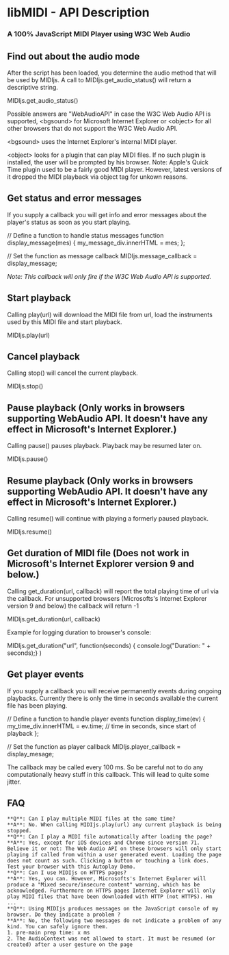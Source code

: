 # libMIDI - API Description
### A 100% JavaScript MIDI Player using W3C Web Audio


## Find out about the audio mode

After the script has been loaded, you determine the audio method that will be used by MIDIjs. A call to MIDIjs.get_audio_status() will return a descriptive string. 

MIDIjs.get_audio_status()

Possible answers are "WebAudioAPI" in case the W3C Web Audio API is supported, \<bgsound\> for Microsoft Internet Explorer or \<object\> for all other browsers that do not support the W3C Web Audio API. 

\<bgsound\> uses the Internet Explorer's internal MIDI player. 

\<object\> looks for a plugin that can play MIDI files. If no such plugin is installed, the user will be prompted by his browser. Note: Apple's Quick Time plugin used to be a fairly good MIDI player. However, latest versions of it dropped the MIDI playback via object tag for unkown reasons.

## Get status and error messages

If you supply a callback you will get info and error messages about the player's status as soon as you start playing.

// Define a function to handle status messages
function display_message(mes) {
     my_message_div.innerHTML = mes;
};

// Set the function as message callback
MIDIjs.message_callback = display_message;

*Note: This callback will only fire if the W3C Web Audio API is supported.*

## Start playback

Calling play(url) will download the MIDI file from url, load the instruments used by this MIDI file and start playback. 

 MIDIjs.play(url)

## Cancel playback

Calling stop() will cancel the current playback.

 MIDIjs.stop()

## Pause playback (Only works in browsers supporting WebAudio API. It doesn't have any effect in Microsoft's Internet Explorer.)

Calling pause() pauses playback. Playback may be resumed later on.

 MIDIjs.pause()

## Resume playback (Only works in browsers supporting WebAudio API. It doesn't have any effect in Microsoft's Internet Explorer.)

Calling resume() will continue with playing a formerly paused playback.

 MIDIjs.resume()

## Get duration of MIDI file (Does not work in Microsoft's Internet Explorer version 9 and below.)

Calling get_duration(url, callback) will report the total playing time of url via the callback. For unsupported browsers (Microsofts's Internet Explorer version 9 and below) the callback will return -1

 MIDIjs.get_duration(url, callback)

Example for logging duration to browser's console:

 MIDIjs.get_duration("url", function(seconds) { console.log("Duration: " + seconds);} )

## Get player events

If you supply a callback you will receive permanently events during ongoing playbacks. Currently there is only the time in seconds available the current file has been playing.

// Define a function to handle player events
function display_time(ev) {
     my_time_div.innerHTML = ev.time; // time in seconds, since start of playback
};

// Set the function as player callback
MIDIjs.player_callback = display_mesage;

The callback may be called every 100 ms. So be careful not to do any computationally heavy stuff in this callback. This will lead to quite some jitter.

## FAQ

    **Q**: Can I play multiple MIDI files at the same time?
    **A**: No. When calling MIDIjs.play(url) any current playback is being stopped.
    **Q**: Can I play a MIDI file automatically after loading the page?
    **A**: Yes, except for iOS devices and Chrome since version 71. Believe it or not: The Web Audio API on these browsers will only start playing if called from within a user generated event. Loading the page does not count as such. Clicking a button or touching a link does. Test your browser with this Autoplay Demo.
    **Q**: Can I use MIDIjs on HTTPS pages?
    **A**: Yes, you can. However, Microsofts's Internet Explorer will produce a "Mixed secure/insecure content" warning, which has be acknowledged. Furthermore on HTTPS pages Internet Explorer will only play MIDI files that have been downloaded with HTTP (not HTTPS). Hm ...
    **Q**: Using MIDIjs produces messages on the JavaScript console of my browser. Do they indicate a problem ?
    **A**: No, the following two messages do not indicate a problem of any kind. You can safely ignore them.
    1. pre-main prep time: x ms
    2. The AudioContext was not allowed to start. It must be resumed (or created) after a user gesture on the page

